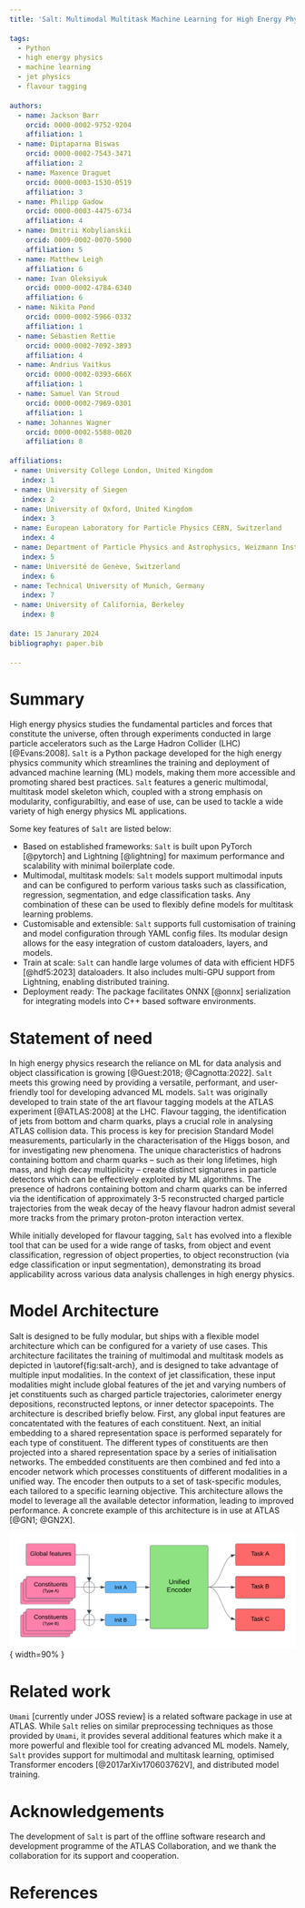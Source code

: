 ```yaml
---
title: 'Salt: Multimodal Multitask Machine Learning for High Energy Physics'

tags:
  - Python
  - high energy physics
  - machine learning
  - jet physics
  - flavour tagging

authors:
  - name: Jackson Barr
    orcid: 0000-0002-9752-9204 
    affiliation: 1
  - name: Diptaparna Biswas
    orcid: 0000-0002-7543-3471
    affiliation: 2
  - name: Maxence Draguet
    orcid: 0000-0003-1530-0519
    affiliation: 3
  - name: Philipp Gadow
    orcid: 0000-0003-4475-6734
    affiliation: 4
  - name: Dmitrii Kobylianskii
    orcid: 0009-0002-0070-5900
    affiliation: 5
  - name: Matthew Leigh
    affiliation: 6
  - name: Ivan Oleksiyuk
    orcid: 0000-0002-4784-6340
    affiliation: 6
  - name: Nikita Pond
    orcid: 0000-0002-5966-0332
    affiliation: 1
  - name: Sébastien Rettie
    orcid: 0000-0002-7092-3893
    affiliation: 4
  - name: Andrius Vaitkus
    orcid: 0000-0002-0393-666X
    affiliation: 1
  - name: Samuel Van Stroud
    orcid: 0000-0002-7969-0301
    affiliation: 1
  - name: Johannes Wagner
    orcid: 0000-0002-5588-0020
    affiliation: 8

affiliations:
 - name: University College London, United Kingdom
   index: 1
 - name: University of Siegen
   index: 2
 - name: University of Oxford, United Kingdom
   index: 3
 - name: European Laboratory for Particle Physics CERN, Switzerland
   index: 4
 - name: Department of Particle Physics and Astrophysics, Weizmann Institute of Science, Israel
   index: 5
 - name: Université de Genève, Switzerland
   index: 6
 - name: Technical University of Munich, Germany
   index: 7
 - name: University of California, Berkeley
   index: 8

date: 15 Janurary 2024
bibliography: paper.bib

---
```


# Summary

High energy physics studies the fundamental particles and forces that constitute the universe, often through experiments conducted in large particle accelerators such as the Large Hadron Collider (LHC) [@Evans:2008].
`Salt` is a Python package developed for the high energy physics community which streamlines the training and deployment of advanced machine learning (ML) models, making them more accessible and promoting shared best practices.
`Salt` features a generic multimodal, multitask model skeleton which, coupled with a strong emphasis on modularity, configurabiltiy, and ease of use, can be used to tackle a wide variety of high energy physics ML applications.

Some key features of `Salt` are listed below:

- Based on established frameworks: `Salt` is built upon PyTorch [@pytorch] and Lightning [@lightning] for maximum performance and scalability with minimal boilerplate code.
- Multimodal, multitask models: `Salt` models support multimodal inputs and can be configured to perform various tasks such as classification, regression, segmentation, and edge classification tasks. Any combination of these can be used to flexibly define models for multitask learning problems.
- Customisable and extensible: `Salt` supports full customisation of training and model configuration through YAML config files. Its modular design allows for the easy integration of custom dataloaders, layers, and models.
- Train at scale: `Salt` can handle large volumes of data with efficient HDF5 [@hdf5:2023] dataloaders. It also includes multi-GPU support from Lightning, enabling distributed training.
- Deployment ready: The package facilitates ONNX [@onnx] serialization for integrating models into C++ based software environments.


# Statement of need

In high energy physics research the reliance on ML for data analysis and object classification is growing [@Guest:2018; @Cagnotta:2022].
`Salt` meets this growing need by providing a versatile, performant, and user-friendly tool for developing advanced ML models.
`Salt` was originally developed to train state of the art flavour tagging models at the ATLAS experiment [@ATLAS:2008] at the LHC.
Flavour tagging, the identification of jets from bottom and charm quarks, plays a crucial role in analysing ATLAS collision data. This process is key for precision Standard Model measurements, particularly in the characterisation of the Higgs boson, and for investigating new phenomena.
The unique characteristics of hadrons containing bottom and charm quarks – such as their long lifetimes, high mass, and high decay multiplicity – create distinct signatures in particle detectors which can be effectively exploited by ML algorithms.
The presence of hadrons containing bottom and charm quarks can be inferred via the identification of approximately 3-5 reconstructed charged particle trajectories from the weak decay of the heavy flavour hadron admist several more tracks from the primary proton-proton interaction vertex.

While initially developed for flavour tagging, `Salt` has evolved into a flexible tool that can be used for a wide range of tasks, from object and event classification, regression of object properties, to object reconstruction (via edge classification or input segmentation), demonstrating its broad applicability across various data analysis challenges in high energy physics.


# Model Architecture

Salt is designed to be fully modular, but ships with a flexible model architecture which can be configured for a variety of use cases.
This architecture facilitates the training of multimodal and multitask models as depicted in \autoref{fig:salt-arch}, and is designed to take advantage of multiple input modalities.
In the context of jet classification, these input modalities might include global features of the jet and varying numbers of jet constituents such as charged particle trajectories, calorimeter energy depositions, reconstructed leptons, or inner detector spacepoints.
The architecture is described briefly below.
First, any global input features are concatentated with the features of each constituent.
Next, an initial embedding to a shared representation space is performed separately for each type of constituent.
The different types of constituents are then projected into a shared representation space by a series of initialisation networks.
The embedded constituents are then combined and fed into a encoder network which processes constituents of different modalities in a unified way.
The encoder then outputs to a set of task-specific modules, each tailored to a specific learning objective.
This architecture allows the model to leverage all the available detector information, leading to improved performance.
A concrete example of this architecture is in use at ATLAS [@GN1; @GN2X].

![This diagram illustrates the flow of information within a generic model trained using `Salt`. In this example, global object features are provided alongisde two types of constituents. The model is configured with three training objectives, each of which may relate to the global object or the one of the constituent modalities. Concatenation is denoted by $\oplus$.\label{fig:salt-arch}](salt-arch.png){ width=90% }


# Related work

`Umami` [currently under JOSS review] is a related software package in use at ATLAS. 
While `Salt` relies on similar preprocessing techniques as those provided by `Umami`, it provides several additional features which make it a more powerful and flexible tool for creating advanced ML models.
Namely, `Salt` provides support for multimodal and multitask learning, optimised Transformer encoders [@2017arXiv170603762V], and distributed model training.

# Acknowledgements

The development of `Salt` is part of the offline software research and development programme of the ATLAS Collaboration, and we thank the collaboration for its support and cooperation.


# References

